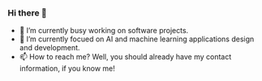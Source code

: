 ### Hi there 👋
- 🔭 I’m currently busy working on software projects.
- 🌱 I’m currently focued on AI and machine learning applications design and development.
- 📫 How to reach me? Well, you should already have my contact information, if you know me!

<!--
**miladmehraban/miladmehraban** is a ✨ _special_ ✨ repository because its `README.md` (this file) appears on your GitHub profile.

Here are some ideas to get you started:

- 🔭 I’m currently working on ...
- 🌱 I’m currently learning ...
- 👯 I’m looking to collaborate on ...
- 🤔 I’m looking for help with ...
- 💬 Ask me about ...
- 📫 How to reach me: ...
- 😄 Pronouns: ...
- ⚡ Fun fact: ...
-->
